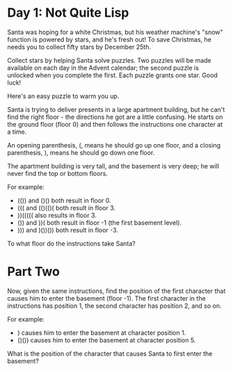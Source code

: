 # Day 1: Not Quite Lisp

Santa was hoping for a white Christmas, but his weather machine's "snow" function is powered by stars, and he's fresh out! To save Christmas, he needs you to collect fifty stars by December 25th.

Collect stars by helping Santa solve puzzles. Two puzzles will be made available on each day in the Advent calendar; the second puzzle is unlocked when you complete the first. Each puzzle grants one star. Good luck!

Here's an easy puzzle to warm you up.

Santa is trying to deliver presents in a large apartment building, but he can't find the right floor - the directions he got are a little confusing. He starts on the ground floor (floor 0) and then follows the instructions one character at a time.

An opening parenthesis, (, means he should go up one floor, and a closing parenthesis, ), means he should go down one floor.

The apartment building is very tall, and the basement is very deep; he will never find the top or bottom floors.

For example:

* (()) and ()() both result in floor 0.
* ((( and (()(()( both result in floor 3.
* ))((((( also results in floor 3.
* ()) and ))( both result in floor -1 (the first basement level).
* ))) and )())()) both result in floor -3.

To what floor do the instructions take Santa?

# Part Two

Now, given the same instructions, find the position of the first character that causes him to enter the basement (floor -1). The first character in the instructions has position 1, the second character has position 2, and so on.

For example:

* ) causes him to enter the basement at character position 1.
* ()()) causes him to enter the basement at character position 5.

What is the position of the character that causes Santa to first enter the basement?